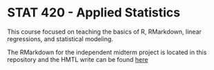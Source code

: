 # STAT 420 - Applied Statistics
This course focused on teaching the basics of R, RMarkdown, linear regressions, and statistical modeling.

The RMarkdown for the independent midterm project is located in this repository and the HMTL write can be found [here](https://wmsayer.github.io/wsayer2-sim-proj.html)
